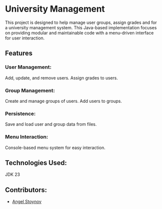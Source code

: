 # University Management
This project is designed to help manage user groups, assign grades and for a university management system. This Java-based implementation focuses on providing modular and maintainable code with a menu-driven interface for user interaction.

## Features
### User Management:
Add, update, and remove users.
Assign grades to users.
### Group Management:
Create and manage groups of users.
Add users to groups.
### Persistence:
Save and load user and group data from files.
### Menu Interaction:
Console-based menu system for easy interaction.

## Technologies Used:
JDK 23

## Contributors:
- [Angel Stoynov](https://github.com/StoynovAngel)
